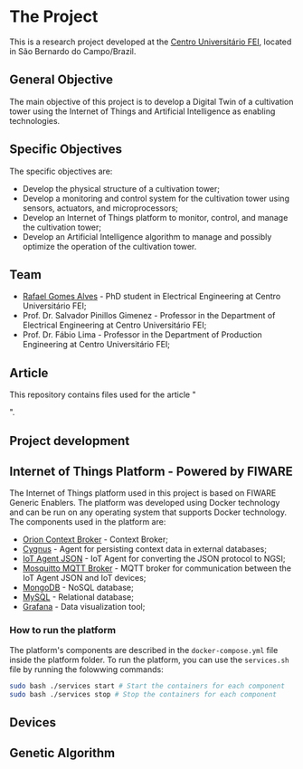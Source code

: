 # The Project
This is a research project developed at the [Centro Universitário FEI](https://portal.fei.edu.br/), located in São Bernardo do Campo/Brazil. 

## General Objective
The main objective of this project is to develop a Digital Twin of a cultivation tower using the Internet of Things and Artificial Intelligence as enabling technologies.

## Specific Objectives
The specific objectives are:

- Develop the physical structure of a cultivation tower;
- Develop a monitoring and control system for the cultivation tower using sensors, actuators, and microprocessors;
- Develop an Internet of Things platform to monitor, control, and manage the cultivation tower;
- Develop an Artificial Intelligence algorithm to manage and possibly optimize the operation of the cultivation tower.

## Team
- [Rafael Gomes Alves](https://www.rafaelalvesitm.com/) - PhD student in Electrical Engineering at Centro Universitário FEI;
- Prof. Dr. Salvador Pinillos Gimenez - Professor in the Department of Electrical Engineering at Centro Universitário FEI;
- Prof. Dr. Fábio Lima - Professor in the Department of Production Engineering at Centro Universitário FEI;

## Article
This repository contains files used for the article "<Article Name here>". 

# Project development

## Internet of Things Platform - Powered by FIWARE

The Internet of Things platform used in this project is based on FIWARE Generic Enablers. The platform was developed using Docker technology and can be run on any operating system that supports Docker technology. The components used in the platform are:

- [Orion Context Broker](https://fiware-orion.readthedocs.io/en/master/) - Context Broker;
- [Cygnus](https://fiware-cygnus.readthedocs.io/en/latest/) - Agent for persisting context data in external databases;
- [IoT Agent JSON](https://fiware-iotagent-json.readthedocs.io/en/latest/) - IoT Agent for converting the JSON protocol to NGSI;
- [Mosquitto MQTT Broker](https://mosquitto.org/documentation/) - MQTT broker for communication between the IoT Agent JSON and IoT devices;
- [MongoDB](https://www.mongodb.com/docs/) - NoSQL database;
- [MySQL](https://dev.mysql.com/doc/) - Relational database;
- [Grafana](https://grafana.com/docs/) - Data visualization tool;

### How to run the platform

The platform's components are described in the `docker-compose.yml` file inside the platform folder. To run the platform, you can use the `services.sh` file by running the folowwing commands:

```bash
sudo bash ./services start # Start the containers for each component
sudo bash ./services stop # Stop the containers for each component
```

## Devices

## Genetic Algorithm
